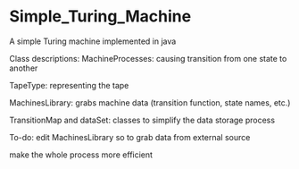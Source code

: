 # Simple_Turing_Machine
A simple Turing machine implemented in java



Class descriptions:
  MachineProcesses: causing transition from one state to another
  
  TapeType: representing the tape
  
  MachinesLibrary: grabs machine data (transition function, state names, etc.)
  
  TransitionMap and dataSet: classes to simplify the data storage process
  
  



To-do:
  edit MachinesLibrary so to grab data from external source
  
  make the whole process more efficient
  
